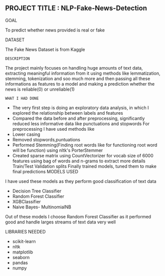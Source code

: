 ## PROJECT TITLE : NLP-Fake-News-Detection

GOAL

To predict whether news provided is real or fake

DATASET

The Fake News Dataset is from Kaggle

`DESCRIPTION`

The project mainly focuses on handling huge amounts of text data, extracting meaningful information from it using methods like lemmatization, stemming, tokenization and soo much more and then passing all these informations as features to a model and making a prediction whether the news is reliable(0) or unreliable(1)

`WHAT I HAD DONE`

* The very first step is doing an exploratory data analysis, in which I explored the relationship between labels and features
* Compared the data before and after preprocessing, significantly reduced less informative data like punctuations and stopwords
For preprocessing I have used methods like
* Lower casing
* Removed stopwords,puntuations
* Performed Stemming(Finding root words like for functioning root word will be function) using nltk's PorterStemmer
* Created sparse matrix using CountVectorizer for vocab size of 6000 features using bag of words and n-grams to extract more details
Train/Test Validation splits
Finally trained models, tuned them to make final predictions
MODELS USED

I have used these models as they perform good classification of text data

* Decision Tree Classifier
* Random Forest Classifier
* XGBClassifier
* Naive Bayes- MultinomialNB

Out of these models I choose Random Forest Classifier as it performed good and handle larges streams of text data very well

LIBRARIES NEEDED

* scikit-learn
* nltk
* matplotlib
* seaborn
* pandas
* numpy
